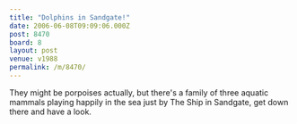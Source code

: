 ```yaml
---
title: "Dolphins in Sandgate!"
date: 2006-06-08T09:09:06.000Z
post: 8470
board: 8
layout: post
venue: v1988
permalink: /m/8470/
---
```

They might be porpoises actually, but there's a family of three aquatic mammals playing happily in the sea just by The Ship in Sandgate, get down there and have a look.
